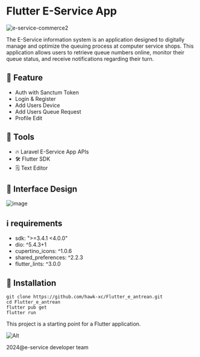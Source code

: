 # Flutter E-Service App

![e-service-commerce2](https://github.com/hawk-xc/Flutter_e_antrean/assets/92193431/c4641c7a-ae02-468e-a270-63ed6a24eece)

The E-Service information system is an application designed to digitally manage and optimize the queuing process at computer service shops. This application allows users to retrieve queue numbers online, monitor their queue status, and receive notifications regarding their turn.

## 🔮 Feature
- Auth with Sanctum Token 
- Login & Register
- Add Users Device
- Add Users Queue Request
- Profile Edit
  
## 🔑 Tools
- 🔥 Laravel E-Service App APIs
- 🛠️ Flutter SDK
- 🗒️ Text Editor

## 🌸 Interface Design
![image](https://github.com/hawk-xc/Flutter_e_antrean/assets/92193431/327cfd34-ec84-4de5-82d6-5115402a9d48)

## ℹ️ requirements
- sdk: ">=3.4.1 <4.0.0"
- dio: ^5.4.3+1
- cupertino_icons: ^1.0.6
- shared_preferences: ^2.2.3
- flutter_lints: ^3.0.0

## 💽 Installation
```
git clone https://github.com/hawk-xc/Flutter_e_antrean.git
cd Flutter_e_antrean
flutter pub get
flutter run
```

This project is a starting point for a Flutter application.

![Alt](https://repobeats.axiom.co/api/embed/3eca32e8626aa58332e25372b8d0ec854573d253.svg "Repobeats analytics image")

2024@e-service developer team

